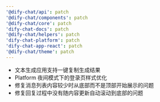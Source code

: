 ```yaml
---
'@dify-chat/api': patch
'@dify-chat/components': patch
'@dify-chat/core': patch
'dify-chat-docs': patch
'@dify-chat/helpers': patch
'dify-chat-platform': patch
'dify-chat-app-react': patch
'@dify-chat/theme': patch
---
```


- 文本生成应用支持一键复制生成结果
- Platform 夜间模式下的登录页样式优化
- 修复消息列表内容较少时从底部而不是顶部开始展示的问题
- 修复回复过程中没有随内容更新自动滚动到底部的问题
